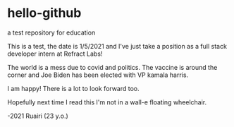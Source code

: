 # hello-github
a test repository for education

This is a test, the date is 1/5/2021 and I've just take a position as a full stack developer intern at Refract Labs!


The world is a mess due to covid and politics. The vaccine is around the corner and Joe Biden has been elected with VP kamala harris.

I am happy! There is a lot to look forward too.

Hopefully next time I read this I'm not in a wall-e floating wheelchair. 

-2021 Ruairi (23 y.o.)
